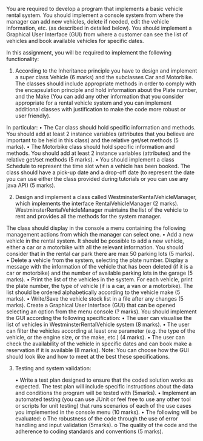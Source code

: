You are required to develop a program that implements a basic vehicle rental system.
You should implement a console system from where the manager can add new vehicles, delete if needed, edit the vehicle information, etc. (as described in detailed below).
You should implement a Graphical User Interface (GUI) from where a customer can see the list of vehicles and book available vehicles for specific dates.

In this assignment, you will be required to implement the following functionality:

1.	According to the Inheritance principle you have to design and implement a super class Vehicle (6 marks) and the subclasses Car                               and Motorbike. The classes should include appropriate methods in order to comply with the encapsulation principle and hold information about the Plate number, and the Make (You can add any other information that you consider appropriate for a rental vehicle system and you can implement additional classes with justification to make the code more robust or user friendly).
        
In particular:
	• The Car class should hold specific information and methods. You should add at least 2 instance variables (attributes that you 	  believe are important to be held in this class) and the relative get/set methods (5 marks).
	• The Motorbike class should hold specific information and methods. You should add at least 2 instance variables (attributes) and 	    the relative get/set methods (5 marks).
	• You should implement a class Schedule to represent the time slot when a vehicle has been booked. The class should have a pick-up 	     date and a drop-off date (to represent the date you can use either the class provided during tutorials or you can use any java 	      API) (5 marks).

2.	Design and implement a class called WestminsterRentalVehicleManager, which implements the interface RentalVehicleManager (2 marks). WestminsterRentalVehicleManager maintains the list of the vehicle to rent and provides all the methods for the system manager.

The class should display in the console a menu containing the following management actions from which the manager can select one.
	•	Add a new vehicle in the rental system. It should be possible to add a new vehicle, either a car or a motorbike with all the 				relevant information. You should consider that in the rental car park there are max 50 parking lots (5 marks).
	•	Delete a vehicle from the system, selecting the plate number. Display a message with the information of the vehicle that has been 			deleted (if it is a car or motorbike) and the number of available parking lots in the garage (5 marks).
	•	Print the list of the vehicles in the system. For each vehicle, print the plate number, the type of vehicle (if is a car, a van or a 		 motorbike). The list should be ordered alphabetically according to the vehicle make (5 marks).
	•	Write/Save the vehicle stock list in a file after any changes (5 marks).
	Create a Graphical User Interface (GUI) that can be opened selecting an option from the menu console (? marks).
	You should implement the GUI according the following specification:
		•	The user can visualise the list of vehicles in WestminsterRentalVehicle system (8 marks).
		•	The user can filter the vehicles according at least one parameter (e.g. the type of the vehicle, or the engine size, or the 				make, etc.) (4 marks).
		•	The user can check the availability of the vehicle in specific dates and can book make a reservation if it is available (8 					marks).
	Note: You can choose how the GUI should look like and how to meet at the best these specifications.
	
3.	Testing and system validation:

	•	Write a test plan designed to ensure that the coded solution works as expected. The test plan will include specific instructions 			about the data and conditions the program will be tested with (5marks).
	•	Implement an automated testing (you can use JUnit or feel free to use any other tool or scripts for unit testing) that runs 				scenarios of each of the use cases you implemented in the console menu (10 marks).
	•	The following will be evaluated:
		o	The robustness of the code through the use of error handling and input validation (5marks).
		o	The quality of the code and the adherence to coding standards and conventions (5 marks).
